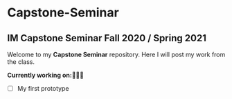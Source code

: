 # Capstone-Seminar
## IM Capstone Seminar Fall 2020 / Spring 2021

Welcome to my **Capstone Seminar** repository. Here I will post my work from the class.

<b>Currently working on:</b>👩🏼‍💻
- [ ] My first prototype

